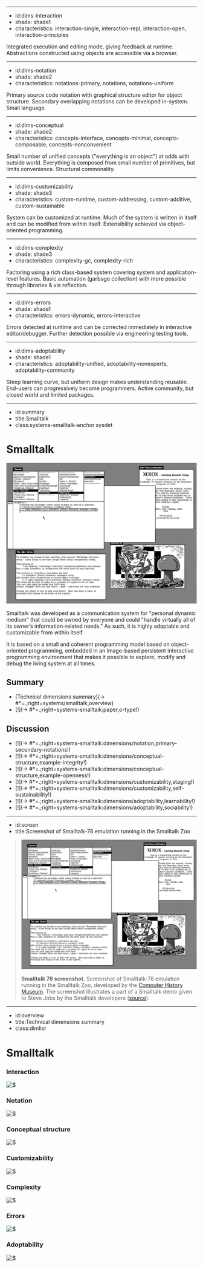 ----------------------------------------------------------------------------------------------------
- id:dims-interaction
- shade: shade1
- characteristics: interaction-single, interaction-repl, interaction-open, interaction-principles

Integrated execution and editing mode, giving feedback at runtime. 
Abstractions constructed using objects are accessible via a browser.

----------------------------------------------------------------------------------------------------
- id:dims-notation
- shade: shade2
- characteristics: notations-primary, notations, notations-uniform

Primary source code notation with graphical structure editor for object structure.
Secondary overlapping notations can be developed in-system. Small language.

----------------------------------------------------------------------------------------------------
- id:dims-conceptual
- shade: shade2
- characteristics: concepts-interface, concepts-minimal, concepts-composable, concepts-nonconvenient

Small number of unified concepts ("everything is an object") at odds with outside world.
Everything is composed from small number of primitives, but limits convenience. Structural commonality.

----------------------------------------------------------------------------------------------------
- id:dims-customizability
- shade: shade3
- characteristics: custom-runtime, custom-addressing, custom-additive, custom-sustainable

System can be customized at runtime. Much of the system is written in itself and can be
modified from within itself. Extensibility achieved via object-oriented programming.

----------------------------------------------------------------------------------------------------
- id:dims-complexity
- shade: shade3
- characteristics: complexity-gc, complexity-rich

Factoring using a rich class-based system covering system and application-level features.
Basic automation (garbage collection) with more possible through libraries & via reflection.

----------------------------------------------------------------------------------------------------
- id:dims-errors
- shade: shade1
- characteristics: errors-dynamic, errors-interactive

Errors detected at runtime and can be corrected immediately in interactive editor/debugger.
Further detection possible via engineering testing tools.

----------------------------------------------------------------------------------------------------
- id:dims-adoptability
- shade: shade1
- characteristics: adoptability-unified, adoptability-nonexperts, adoptability-community

Steep learning curve, but uniform design makes understanding reusable. End-users can progressively become programmers.
Active community, but closed world and limited packages.

----------------------------------------------------------------------------------------------------
- id:summary
- title:Smalltalk
- class:systems-smalltalk-anchor sysdet

# Smalltalk

[![](img/sys/smalltalk-78.png)](#image=systems/smalltalk,screen)

Smalltalk was developed as a communication system for "personal dynamic medium" that could be owned by 
everyone and could "handle virtually all of its owner’s information-related needs." As such, it is 
highly adaptable and customizable from within itself.

It is based on a small and coherent programming model based on object-oriented programming, embedded
in an image-based persistent interactive programming environment that makes it possible to explore, 
modify and debug the living system at all times.

## Summary

- [Technical dimensions summary](-> #*=.;right=systems/smalltalk,overview)
- [!](-> #*=.;right=systems-smalltalk:paper,o-type!)

## Discussion

- [!](-> #*=.;right=systems-smalltalk:dimensions/notation,primary-secondary-notations!)
- [!](-> #*=.;right=systems-smalltalk:dimensions/conceptual-structure,example-integrity!)
- [!](-> #*=.;right=systems-smalltalk:dimensions/conceptual-structure,example-openness!)
- [!](-> #*=.;right=systems-smalltalk:dimensions/customizability,staging!)
- [!](-> #*=.;right=systems-smalltalk:dimensions/customizability,self-sustainability!)
- [!](-> #*=.;right=systems-smalltalk:dimensions/adoptability,learnability!)
- [!](-> #*=.;right=systems-smalltalk:dimensions/adoptability,sociability!)

----------------------------------------------------------------------------------------------------
- id:screen
- title:Screenshot of Smalltalk-78 emulation running in the Smalltalk Zoo

> ![Smalltalk 78 screenshot](img/sys/smalltalk-78.png)
> 
> **Smalltalk 78 screenshot.** Screenshot of Smalltalk-78 emulation running in the Smalltalk Zoo, developed by the [Computer History Museum](https://computerhistory.org/blog/introducing-the-smalltalk-zoo-48-years-of-smalltalk-history-at-chm/). The screenshot illustrates a part of a Smalltalk demo given to Steve Jobs by the Smalltalk developers
> ([source](https://computerhistory.org/blog/introducing-the-smalltalk-zoo-48-years-of-smalltalk-history-at-chm/)).

----------------------------------------------------------------------------------------------------
- id:overview
- title:Technical dimensions summary
- class:dimlist

# Smalltalk

### Interaction

![$](systems/smalltalk,dims-interaction)

### Notation

![$](systems/smalltalk,dims-notation)

### Conceptual structure

![$](systems/smalltalk,dims-conceptual)

### Customizability

![$](systems/smalltalk,dims-customizability)

### Complexity

![$](systems/smalltalk,dims-complexity)

### Errors

![$](systems/smalltalk,dims-errors)

### Adoptability

![$](systems/smalltalk,dims-adoptability)
